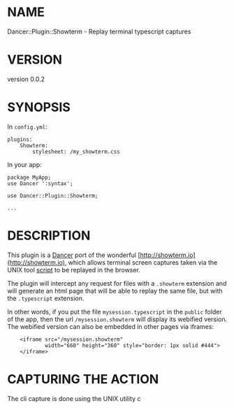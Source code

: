 # NAME

Dancer::Plugin::Showterm - Replay terminal typescript captures

# VERSION

version 0.0.2

# SYNOPSIS

In `config.yml`:

    plugins:
        Showterm:
            stylesheet: /my_showterm.css

In your app:

    package MyApp;
    use Dancer ':syntax';

    use Dancer::Plugin::Showterm;

    ...

# DESCRIPTION

This plugin is a [Dancer](https://metacpan.org/pod/Dancer) port of the wonderful [http://showterm.io](http://showterm.io), which allows
terminal screen captures taken via the UNIX tool [script](http://man7.org/linux/man-pages/man1/script.1.html) to be 
replayed in the browser. 

The plugin will intercept any request for files with a `.showterm` extension and will generate an
html page that will be able to replay the same file, but with the `.typescript` extension.

In other words, if you put the file `mysession.typescript` in the `public` folder of the app, then the
url `/mysession.showterm` will display its webified version. The webified version can also be embedded in other 
pages via iframes:

        <iframe src="/mysession.showterm" 
                width="660" height="360" style="border: 1px solid #444">
        </iframe>

# CAPTURING THE ACTION

The cli capture is done using the UNIX utility c<script>. 
The plugin assumes that the captured screen is 80 columns by 24 rows.

    $ script -ttiming
    ... everything you do here will be recorded ...
    ^D  
    $ echo '---' | cat - timing >> typescript
    $ mv typescript /path/to/dancer/app/public/myscreen.typescript

Note that the c<typescript> file the plugin uses is the concatenation of the
original produced typescript with its timing file, separated with a type dash 
on a single line.

# ADDED ROUTES

## /showterm/\*

The plugin adds the javascript and stylesheets assets required by the 
webified typescript under `/showterm`.  Those are bundled with the plugin as shared tarball.
If you want to see where this tarball is on your filesystem, you can do

    use Dancer;
    use Dancer::Plugin::Showterm;

    print Dancer::Plugin::Showterm->instance->assets_dir;

or

    $ perl -MFile::ShareDir=dist_dir -E'say dist_dir("Dancer-Plugin-Showterm")'

## \*.showterm

Any request for a file with the extension `.showterm` will be served the showterm
page, using the same uri with its extension changed to `.typescript` as the script to play.

# CONFIGURATION

    plugins:
        Showterm:
            stylesheet: /my_showterm.css

## stylesheet

If provided, will be added to the showterm page.

# SEE ALSO

- [http://showterm.io](http://showterm.io) - the original service

# AUTHOR

Yanick Champoux <yanick@cpan.org> [![endorse](http://api.coderwall.com/yanick/endorsecount.png)](http://coderwall.com/yanick)

# COPYRIGHT AND LICENSE

This software is copyright (c) 2015 by Yanick Champoux.

This is free software; you can redistribute it and/or modify it under
the same terms as the Perl 5 programming language system itself.
